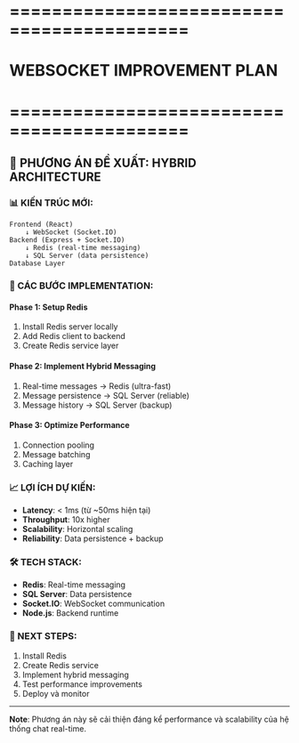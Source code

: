 # ===========================================
# WEBSOCKET IMPROVEMENT PLAN
# ===========================================

## 🎯 PHƯƠNG ÁN ĐỀ XUẤT: HYBRID ARCHITECTURE

### 📊 KIẾN TRÚC MỚI:
```
Frontend (React) 
    ↓ WebSocket (Socket.IO)
Backend (Express + Socket.IO)
    ↓ Redis (real-time messaging)
    ↓ SQL Server (data persistence)
Database Layer
```

### 🔧 CÁC BƯỚC IMPLEMENTATION:

#### Phase 1: Setup Redis
1. Install Redis server locally
2. Add Redis client to backend
3. Create Redis service layer

#### Phase 2: Implement Hybrid Messaging
1. Real-time messages → Redis (ultra-fast)
2. Message persistence → SQL Server (reliable)
3. Message history → SQL Server (backup)

#### Phase 3: Optimize Performance
1. Connection pooling
2. Message batching
3. Caching layer

### 📈 LỢI ÍCH DỰ KIẾN:
- **Latency**: < 1ms (từ ~50ms hiện tại)
- **Throughput**: 10x higher
- **Scalability**: Horizontal scaling
- **Reliability**: Data persistence + backup

### 🛠️ TECH STACK:
- **Redis**: Real-time messaging
- **SQL Server**: Data persistence
- **Socket.IO**: WebSocket communication
- **Node.js**: Backend runtime

### 📝 NEXT STEPS:
1. Install Redis
2. Create Redis service
3. Implement hybrid messaging
4. Test performance improvements
5. Deploy và monitor

---
**Note**: Phương án này sẽ cải thiện đáng kể performance và scalability của hệ thống chat real-time.
